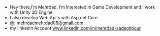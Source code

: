 - Hey there,I’m Mehrdad, I’m interested in Game Development and I work with Unity 3D Engine
- I also develop Web Api's with Asp.net Core 
- @: mehrdadmehrdad06@gmail.com
- my linkedin Account www.linkedin.com/in/mehrdad-sadeghpour
